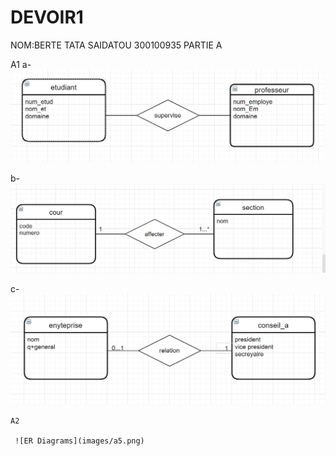 # DEVOIR1
NOM:BERTE TATA SAIDATOU
300100935 
  PARTIE A


  A1
  a-
![ER Diagrams](images/a1.png)

  b-
![ER Diagrams](images/a2.png)

   c-
 ![ER Diagrams](images/a3.png)

    A2

     ![ER Diagrams](images/a5.png)
